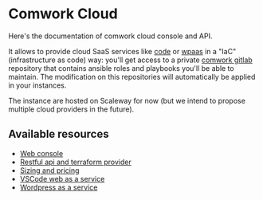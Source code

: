 # Comwork Cloud

Here's the documentation of comwork cloud console and API.

It allows to provide cloud SaaS services like [code](./code.md) or [wpaas](./wpaas.md) in a "IaC" (infrastructure as code) way: you'll get access to a private [comwork gitlab](https://gitlab.comwork.io) repository that contains ansible roles and playbooks you'll be able to maintain. The modification on this repositories will automatically be applied in your instances.

The instance are hosted on Scaleway for now (but we intend to propose multiple cloud providers in the future).

## Available resources

* [Web console](./web_console.md)
* [Restful api and terraform provider](./api.md)
* [Sizing and pricing](./sizing_pricing.md)
* [VSCode web as a service](./code.md)
* [Wordpress as a service](./wpaas.md)
